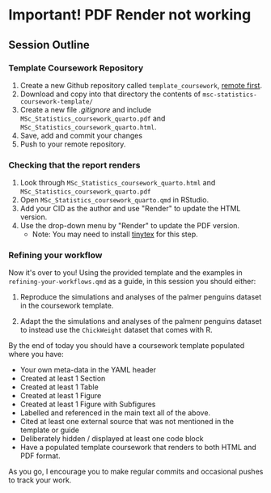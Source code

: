 # Important! PDF Render not working

## Session Outline 

### Template Coursework Repository

1. Create a new Github repository called `template_coursework`, [remote first](https://happygitwithr.com/new-github-first). 
2. Download and copy into that directory the contents of `msc-statistics-coursework-template/`
3. Create a new file *.gitignore* and include `MSc_Statistics_coursework_quarto.pdf` and `MSc_Statistics_coursework_quarto.html`. 
4. Save, add and commit your changes
5. Push to your remote repository. 

### Checking that the report renders 

1. Look through `MSc_Statistics_coursework_quarto.html` and `MSc_Statistics_coursework_quarto.pdf`
2. Open `MSc_Statistics_coursework_quarto.qmd` in RStudio.
3. Add your CID as the author and use "Render" to update the HTML version.
4. Use the drop-down menu by "Render" to update the PDF version. 
	- Note: You may need to install [tinytex](https://quarto.org/docs/output-formats/pdf-engine.html) for this step.


### Refining your workflow 

Now it's over to you! Using the provided template and the examples in `refining-your-workflows.qmd` as a guide, in this session you should either: 

1) Reproduce the simulations and analyses of the palmer penguins dataset in the coursework template.

2) Adapt the the simulations and analyses of the palmenr penguins dataset to instead use the `ChickWeight` dataset that comes with R.

By the end of today you should have a coursework template populated where you have: 

- Your own meta-data in the YAML header
- Created at least 1 Section
- Created at least 1 Table
- Created at least 1 Figure
- Created at least 1 Figure with Subfigures
- Labelled and referenced in the main text all of the above.
- Cited at least one external source that was not mentioned in the template or guide
- Deliberately hidden / displayed at least one code block 
- Have a populated template coursework that renders to both HTML and PDF format. 

As you go, I encourage you to make regular commits and occasional pushes to track your work.

